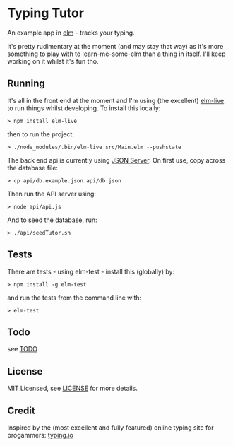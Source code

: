 # Typing Tutor

An example app in [elm](http://elm-lang.org/) - tracks your typing.

It's pretty rudimentary at the moment (and may stay that way) as it's more
something to play with to learn-me-some-elm than a thing in itself.  I'll
keep working on it whilst it's fun tho.

## Running

It's all in the front end at the moment and I'm using (the excellent)
[elm-live](https://github.com/tomekwi/elm-live) to run things whilst
developing.  To install this locally:

```
> npm install elm-live
```

then to run the project:

```
> ./node_modules/.bin/elm-live src/Main.elm --pushstate
```

The back end api is currently using [JSON Server](https://github.com/typicode/json-server).
On first use, copy across the database file:

```
> cp api/db.example.json api/db.json
```

Then run the API server using:

```
> node api/api.js
```

And to seed the database, run:

```
> ./api/seedTutor.sh
```

## Tests

There are tests - using elm-test - install this (globally) by:

```
> npm install -g elm-test
```

and run the tests from the command line with:

```
> elm-test
```

## Todo

see [TODO](../master/TODO)


## License

MIT Licensed, see [LICENSE](../master/LICENSE) for more details.


## Credit

Inspired by the (most excellent and fully featured) online
typing site for progammers: [typing.io](https://typing.io)
